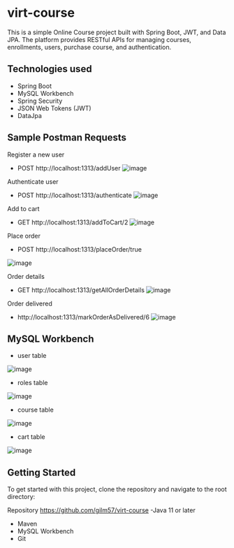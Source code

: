 # virt-course 
This is a simple Online Course project built with Spring Boot, JWT, and Data JPA. 
The platform provides RESTful APIs for managing courses, enrollments, users, purchase course, and authentication.
## Technologies used

- Spring Boot
- MySQL Workbench
- Spring Security
- JSON Web Tokens (JWT)
- DataJpa


## Sample Postman Requests
Register a new user
 - POST http://localhost:1313/addUser
![image](https://user-images.githubusercontent.com/92798791/230748597-3cb6f385-b86f-4869-a2bf-357eb3e22f1b.png)

Authenticate user
 - POST http://localhost:1313/authenticate
![image](https://user-images.githubusercontent.com/92798791/230748676-0f013c49-454b-40a2-b047-2acd338a344d.png)

Add to cart
- GET http://localhost:1313/addToCart/2
![image](https://user-images.githubusercontent.com/92798791/230748772-8923f56c-e95b-4566-80d6-dc41dd311688.png)

Place order
- POST http://localhost:1313/placeOrder/true

![image](https://user-images.githubusercontent.com/92798791/230748828-1f742fe8-4200-43e4-ae09-4bfebd213d77.png)

Order details
- GET http://localhost:1313/getAllOrderDetails
![image](https://user-images.githubusercontent.com/92798791/230748885-ae01aef7-7c32-433d-97ad-f36a221727dd.png)

Order delivered
- http://localhost:1313/markOrderAsDelivered/6
![image](https://user-images.githubusercontent.com/92798791/230748915-e95bf2b3-6807-4e53-a774-10cb4324cff7.png)

## MySQL Workbench
- user table

![image](https://user-images.githubusercontent.com/92798791/230749197-8251c8e1-5da2-4a96-b44d-5c4b554e779b.png)
- roles table

![image](https://user-images.githubusercontent.com/92798791/230749247-66c63ef2-6993-467e-baa1-e1403ff1a602.png)
- course table

![image](https://user-images.githubusercontent.com/92798791/230749265-033f5d70-7f09-403d-8d0c-5ea3c8559077.png)

- cart table

![image](https://user-images.githubusercontent.com/92798791/230749324-82d02023-3f8b-499b-a2dd-7fb952f69e02.png)
## Getting Started

To get started with this project, clone the repository and navigate to the root directory:

Repository https://github.com/gilm57/virt-course
-Java 11 or later
- Maven
- MySQL Workbench
- Git

